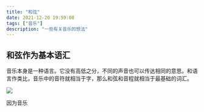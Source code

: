 ```yaml
---
title: "和弦"
date: 2021-12-20 19:59:08
tags: ["音乐"]
description: "一些有关音乐的想法"
---
```

## 和弦作为基本语汇

音乐本身是一种语言。它没有高低之分，不同的声音也可以传达相同的意思。和语言作类比，音乐中的音符就相当于字，那么和弦和音程就相当于最基础的词汇。

![ ](tn.png)

因为音乐
